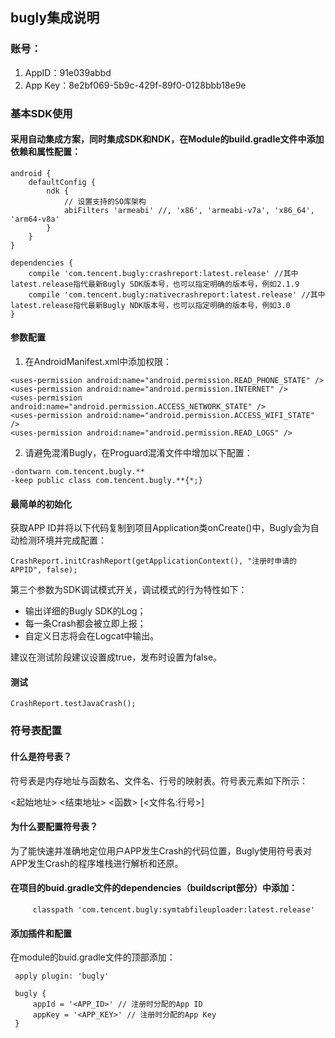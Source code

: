 ## bugly集成说明

### 账号：
1. AppID：91e039abbd
2. App Key：8e2bf069-5b9c-429f-89f0-0128bbb18e9e

### 基本SDK使用

#### 采用自动集成方案，同时集成SDK和NDK，在Module的build.gradle文件中添加依赖和属性配置：
```
android {
    defaultConfig {
        ndk {
            // 设置支持的SO库架构
            abiFilters 'armeabi' //, 'x86', 'armeabi-v7a', 'x86_64', 'arm64-v8a'
        }
    }
}

dependencies {
    compile 'com.tencent.bugly:crashreport:latest.release' //其中latest.release指代最新Bugly SDK版本号，也可以指定明确的版本号，例如2.1.9
    compile 'com.tencent.bugly:nativecrashreport:latest.release' //其中latest.release指代最新Bugly NDK版本号，也可以指定明确的版本号，例如3.0
}
```

#### 参数配置
1. 在AndroidManifest.xml中添加权限：
```
<uses-permission android:name="android.permission.READ_PHONE_STATE" />
<uses-permission android:name="android.permission.INTERNET" />
<uses-permission android:name="android.permission.ACCESS_NETWORK_STATE" />
<uses-permission android:name="android.permission.ACCESS_WIFI_STATE" />
<uses-permission android:name="android.permission.READ_LOGS" />
```

2. 请避免混淆Bugly，在Proguard混淆文件中增加以下配置：
```
-dontwarn com.tencent.bugly.**
-keep public class com.tencent.bugly.**{*;}
```

#### 最简单的初始化
获取APP ID并将以下代码复制到项目Application类onCreate()中，Bugly会为自动检测环境并完成配置：
```
CrashReport.initCrashReport(getApplicationContext(), "注册时申请的APPID", false); 
```

第三个参数为SDK调试模式开关，调试模式的行为特性如下：
- 输出详细的Bugly SDK的Log；
- 每一条Crash都会被立即上报；
- 自定义日志将会在Logcat中输出。

建议在测试阶段建议设置成true，发布时设置为false。

#### 测试
```
CrashReport.testJavaCrash();
```

### 符号表配置
#### 什么是符号表？
符号表是内存地址与函数名、文件名、行号的映射表。符号表元素如下所示：

<起始地址> <结束地址> <函数> [<文件名:行号>]

#### 为什么要配置符号表？
为了能快速并准确地定位用户APP发生Crash的代码位置，Bugly使用符号表对APP发生Crash的程序堆栈进行解析和还原。

#### 在项目的buid.gradle文件的dependencies（buildscript部分）中添加：
```     
     classpath 'com.tencent.bugly:symtabfileuploader:latest.release'
```

#### 添加插件和配置
在module的buid.gradle文件的顶部添加：

     apply plugin: 'bugly'
     
     bugly {
         appId = '<APP_ID>' // 注册时分配的App ID
         appKey = '<APP_KEY>' // 注册时分配的App Key
     }
     
